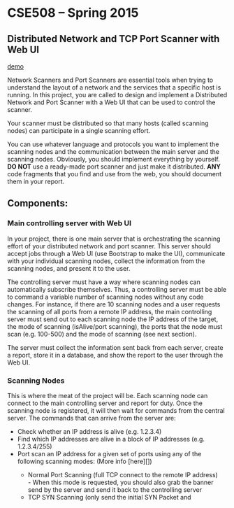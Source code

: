 CSE508 – Spring 2015
====================

Distributed Network and TCP Port Scanner with Web UI
----------------------------------------------------
[demo](http://rohanbharadwaj.github.io/portscanner/frontend/)

Network Scanners and Port Scanners are essential tools when trying to
understand the layout of a network and the services that a specific host
is running. In this project, you are called to design and implement a
Distributed Network and Port Scanner with a Web UI that can be used to
control the scanner.

Your scanner must be distributed so that many hosts (called scanning
nodes) can participate in a single scanning effort.

You can use whatever language and protocols you want to implement the
scanning nodes and the communication between the main server and the
scanning nodes. Obviously, you should implement everything by yourself.
**DO NOT** use a ready-made port scanner and just make it distributed.
**ANY** code fragments that you find and use from the web, you should
document them in your report.

Components:
-----------

### Main controlling server with Web UI

In your project, there is one main server that is orchestrating the
scanning effort of your distributed network and port scanner. This
server should accept jobs through a Web UI (use Bootstrap to make the
UI), communicate with your individual scanning nodes, collect the
information from the scanning nodes, and present it to the user.

The controlling server must have a way where scanning nodes can
automatically subscribe themselves. Thus, a controlling server must be
able to command a variable number of scanning nodes without any code
changes. For instance, if there are 10 scanning nodes and a user
requests the scanning of all ports from a remote IP address, the main
controlling server must send out to each scanning node the IP address of
the target, the mode of scanning (isAlive/port scanning), the ports that
the node must scan (e.g. 100-500) and the mode of scanning (see next
section).

The server must collect the information sent back from each server,
create a report, store it in a database, and show the report to the user
through the Web UI.

### Scanning Nodes

This is where the meat of the project will be. Each scanning node can
connect to the main controlling server and report for duty. Once the
scanning node is registered, it will then wait for commands from the
central server. The commands that can arrive from the server are:

<ul>
<li>
Check whether an IP address is alive (e.g. 1.2.3.4)

</li>
<li>
Find which IP addresses are alive in a block of IP addresses (e.g.
1.2.3.4/255)

</li>
<li>
Port scan an IP address for a given set of ports using any of the
following scanning modes: (More info [here][])

</li>
<ul>
<li>
Normal Port Scanning (full TCP connect to the remote IP address)

</li>
-   When this mode is requested, you should also grab the banner send by
    the server and send it back to the controlling server

<li>
TCP SYN Scanning (only send the initial SYN Packet and

  [here]: http://nmap.org/nmap_doc.html#connect
